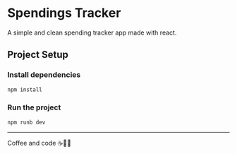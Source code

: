 # Spendings Tracker

A simple and clean spending tracker app made with react.

## Project Setup

### Install dependencies

```sh
npm install
```

### Run the project

```sh
npm runb dev
```

---

Coffee and code ☕🧑‍💻
